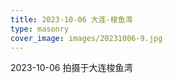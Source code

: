 ```yaml
---
title: 2023-10-06 大连-梭鱼湾
type: masonry
cover_image: images/20231006-9.jpg
---
```

2023-10-06 拍摄于大连梭鱼湾
